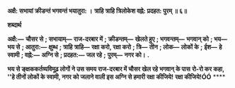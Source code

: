 **अक्षै: सभायां क्रीडन्तं भगवन्तं भयातुरा: ।** **त्राहि त्राहि त्रिलोकेश वह्ने: प्रदहत: पुरम् ॥ ६॥** 

**शब्दार्थ** 

**अक्षै:—** **चौसर से** **; सभायाम्—** **राज-दरबार में** **; क्रीडन्तम्—** **खेलते हुए** **; भगवन्तम्—** **भगवान् को** **; भय—** **भय से** **; आतुरा:—** **क्षुब्ध** **; त्राहि त्राहि—** **रक्षा करो, रक्षा करो** **; त्रि—** **तीन** **; लोक—** **लोकों के** **; ईश—** **हे स्वामी** **; वह्ने:—** **अग्नि से** **; प्रदहत:—** **जल रहे** **;** **पुरम्—** **नगर को।** **.** 

**भय से ङ्क्षककर्तव्यविमूढ़ लोगों ने उस समय राज-दरबार में चौसर खेल रहे भगवान् के पास** **रो-रो कर कहा, ''हे तीनों लोकों के स्वामी, नगर को जलाने वाली इस अग्नि से हमारी रक्षा** **कीजिये! रक्षा कीजिये!ÓÓ** **** 